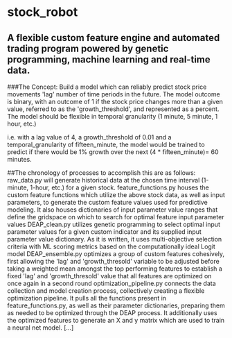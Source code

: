 # stock_robot
## A flexible custom feature engine and automated trading program powered by genetic programming, machine learning and real-time data.

###The Concept: Build a model which can reliably predict stock price movements 'lag' number of time periods in the future. The model outcome is binary, with an outcome of 1 if the stock price changes more than a given value, referred to as the 'growth_threshold', and represented as a percent. The model should be flexible in temporal granularity (1 minute, 5 minute, 1 hour, etc.)

i.e. with a lag value of 4, a growth_threshold of 0.01 and a temporal_granularity of fifteen_minute, the model would be trained to predict if there would be 1% growth over the next (4 * fifteen_minute)= 60 minutes.

##The chronology of processes to accomplish this are as follows:
raw_data.py will generate historical data at the chosen time interval (1-minute, 1-hour, etc.) for a given stock.
feature_functions.py houses the custom feature functions which utilize the above stock data, as well as input parameters, to generate the custom feature values used for predictive modeling. It also houses dictionaries of input parameter value ranges that define the gridspace on which to search for optimal feature input parameter values
DEAP_clean.py utilizes genetic programming to select optimal input parameter values for a given custom indicator and its supplied input parameter value dictionary. As it is written, it uses multi-objective selection criteria with ML scoring metrics based on the computationally ideal Logit model
DEAP_ensemble.py optimizes a group of custom features cohesively, first allowing the 'lag' and 'growth_thresold' variable to be adjusted before taking a weighted mean amongst the top performing features to establish a fixed 'lag' and 'growth_thresold' value that all features are optimized on once again in a second round
optimization_pipeline.py connects the data collection and model creation process, collectively creating a flexible optimization pipeline. It pulls all the functions present in feature_functions.py, as well as their parameter dictionaries, preparing them as needed to be optimized through the DEAP process. It additionally uses the optimized features to generate an X and y matrix which are used to train a neural net model. 
[...]
